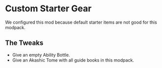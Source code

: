 # Custom Starter Gear

We configured this mod because default starter items are not good for this modpack.

## The Tweaks

- Give an empty Ability Bottle.
- Give an Akashic Tome with all guide books in this modpack.
